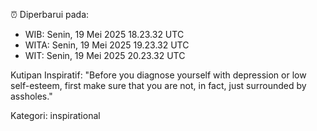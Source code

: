 ⏰ Diperbarui pada:
- WIB: Senin, 19 Mei 2025 18.23.32 UTC
- WITA: Senin, 19 Mei 2025 19.23.32 UTC
- WIT: Senin, 19 Mei 2025 20.23.32 UTC

Kutipan Inspiratif:
"Before you diagnose yourself with depression or low self-esteem, first make sure that you are not, in fact, just surrounded by assholes."


Kategori: inspirational

